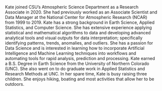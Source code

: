 Kate joined CSU’s Atmospheric Science Department as a Research Associate in 2020. She had previously worked as an Associate Scientist and Data Manager at the National Center for Atmospheric Research (NCAR) from 1999 to 2019. Kate has a strong background in Earth Science, Applied Statistics, and Computer Science. She has extensive experience applying statistical and mathematical algorithms to data and developing advanced analytical tools and visual outputs for data interpretation; specifically identifying patterns, trends, anomalies, and outliers. She has a passion for Data Science and is interested in learning how to incorporate Artificial Intelligence and Machine Learning techniques into workflows and automating tools for rapid analysis, prediction and processing. Kate earned a B.S. Degree in Earth Science from the University of Northern Colorado (UNC). She also went on to do graduate work in Applied Statistics and Research Methods at UNC. In her spare time, Kate is busy raising three children. She enjoys hiking, boating and most activities that allow her to be outdoors. 
